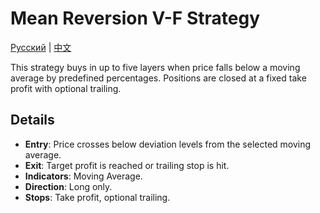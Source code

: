 # Mean Reversion V-F Strategy
[Русский](README_ru.md) | [中文](README_cn.md)

This strategy buys in up to five layers when price falls below a moving average by predefined percentages. Positions are closed at a fixed take profit with optional trailing.

## Details

- **Entry**: Price crosses below deviation levels from the selected moving average.
- **Exit**: Target profit is reached or trailing stop is hit.
- **Indicators**: Moving Average.
- **Direction**: Long only.
- **Stops**: Take profit, optional trailing.

